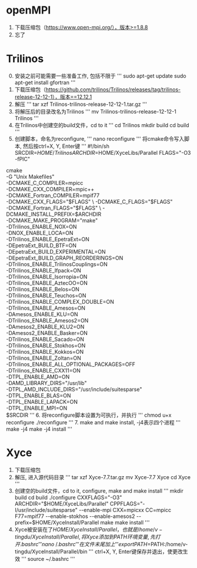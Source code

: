 # openMPI
1. 下载压缩包（https://www.open-mpi.org/），版本>=1.8.8
2. 忘了

# Trilinos
0. 安装之前可能需要一些准备工作, 包括不限于
'''
sudo apt-get update
sudo apt-get install gfortran
'''
1. 下载压缩包（https://github.com/trilinos/Trilinos/releases/tag/trilinos-release-12-12-1），版本==12.12.1
2. 解压
'''
tar xzf Trilinos-trilinos-release-12-12-1.tar.gz
'''
3. 将解压后的目录改名为Trilinos
'''
mv Trilinos-trilinos-release-12-12-1 Trilinos
'''
4. 在Trilinos中创建空的build文件，cd to it
'''
cd Trilinos
mkdir build
cd build
'''
5. 创建脚本，命名为reconfigure, 
'''
nano reconfigure
'''
将cmake命令写入脚本, 然后按ctrl+X, Y, Enter键
'''
#!/bin/sh
SRCDIR=$HOME/Trilinos
ARCHDIR=$HOME/XyceLibs/Parallel
FLAGS="-O3 -fPIC"

cmake \
-G "Unix Makefiles" \
-DCMAKE_C_COMPILER=mpicc \
-DCMAKE_CXX_COMPILER=mpic++ \
-DCMAKE_Fortran_COMPILER=mpif77 \
-DCMAKE_CXX_FLAGS="$FLAGS" \
-DCMAKE_C_FLAGS="$FLAGS" \
-DCMAKE_Fortran_FLAGS="$FLAGS" \
-DCMAKE_INSTALL_PREFIX=$ARCHDIR \
-DCMAKE_MAKE_PROGRAM="make" \
-DTrilinos_ENABLE_NOX=ON \
-DNOX_ENABLE_LOCA=ON \
-DTrilinos_ENABLE_EpetraExt=ON \
-DEpetraExt_BUILD_BTF=ON \
-DEpetraExt_BUILD_EXPERIMENTAL=ON \
-DEpetraExt_BUILD_GRAPH_REORDERINGS=ON \
-DTrilinos_ENABLE_TrilinosCouplings=ON \
-DTrilinos_ENABLE_Ifpack=ON \
-DTrilinos_ENABLE_Isorropia=ON \
-DTrilinos_ENABLE_AztecOO=ON \
-DTrilinos_ENABLE_Belos=ON \
-DTrilinos_ENABLE_Teuchos=ON \
-DTrilinos_ENABLE_COMPLEX_DOUBLE=ON \
-DTrilinos_ENABLE_Amesos=ON \
-DAmesos_ENABLE_KLU=ON \
-DTrilinos_ENABLE_Amesos2=ON \
-DAmesos2_ENABLE_KLU2=ON \
-DAmesos2_ENABLE_Basker=ON \
-DTrilinos_ENABLE_Sacado=ON \
-DTrilinos_ENABLE_Stokhos=ON \
-DTrilinos_ENABLE_Kokkos=ON \
-DTrilinos_ENABLE_Zoltan=ON \
-DTrilinos_ENABLE_ALL_OPTIONAL_PACKAGES=OFF \
-DTrilinos_ENABLE_CXX11=ON \
-DTPL_ENABLE_AMD=ON \
-DAMD_LIBRARY_DIRS="/usr/lib" \
-DTPL_AMD_INCLUDE_DIRS="/usr/include/suitesparse" \
-DTPL_ENABLE_BLAS=ON \
-DTPL_ENABLE_LAPACK=ON \
-DTPL_ENABLE_MPI=ON \
$SRCDIR
'''
6. 将reconfigure脚本设置为可执行，并执行
'''
chmod u+x reconfigure
./reconfigure
'''
7. make and make install, -j4表示四个进程
'''
make -j4
make -j4 install
'''

# Xyce
1. 下载压缩包
2. 解压, 进入源代码目录
'''
tar xzf Xyce-7.7.tar.gz
mv Xyce-7.7 Xyce
cd Xyce
'''
3. 创建空的build文件，cd to it, configure, make and make install
'''
mkdir build
cd build
./configure CXXFLAGS="-O3" ARCHDIR="$HOME/XyceLibs/Parallel" CPPFLAGS="-I/usr/include/suitesparse" --enable-mpi CXX=mpicxx CC=mpicc F77=mpif77 --enable-stokhos --enable-amesos2 --prefix=$HOME/XyceInstall/Parallel
make
make install
'''
4. Xyce被安装在了$HOME/XyceInstall/Parallel，也就是/home/v-tingdu/XyceInstall/Parallel, 将Xyce添加到PATH环境变量, 先打开.bashrc
'''
nano ~/.bashrc
'''
在文件末尾加上
'''
export PATH=$PATH:/home/v-tingdu/XyceInstall/Parallel/bin
'''
ctrl+X, Y, Enter键保存并退出，使更改生效
'''
source ~/.bashrc
'''